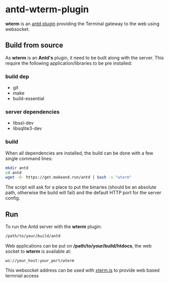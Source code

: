 # antd-wterm-plugin
**wterm** is an [antd plugin](https://github.com/lxsang/ant-http) providing the Terminal gateway to the web using websocket.

## Build from source
As **wterm** is an **Antd's** plugin, it need to be built along with the server. This require the following application/libraries to be pre installed:

### build dep
* git
* make
* build-essential

### server dependencies
* libssl-dev
* libsqlite3-dev

### build
When all dependencies are installed, the build can be done with a few single command lines:

```bash
mkdir antd
cd antd
wget -O- https://get.makeand.run/antd | bash -s "wterm"
```
The script will ask for a place to put the binaries (should be an absolute path, otherwise the build will fail) and the default HTTP port for the server config.

## Run
To run the Antd server with the **wterm** plugin:
```sh
/path/to/your/build/antd
```

Web applications can be put on **/path/to/your/build/htdocs**, the web socket to **wterm** is available at:
```
ws://your_host:your_port/wterm
```
This websocket address can be used with [xterm.js](https://xtermjs.org) to provide web based termnial access
